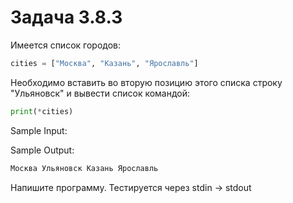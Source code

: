 # Задача 3.8.3

Имеется список городов:

```python
cities = ["Москва", "Казань", "Ярославль"]
```

Необходимо вставить во вторую позицию этого списка строку "Ульяновск" и вывести список командой:

```python
print(*cities)
```

Sample Input:

Sample Output:

```python
Москва Ульяновск Казань Ярославль
```

Напишите программу. Тестируется через stdin → stdout
